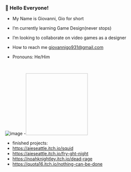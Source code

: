 ### 👋 Hello Everyone!
-  My Name is Giovanni, Gio for short
-  I’m currently learning Game Design(never stops)
-  I’m looking to collaborate on video games as a designer
-  How to reach me giovannigo931@gmail.com
-  Pronouns: He/Him

     <br>
![image](https://github.com/user-attachments/assets/dc3475d3-aadc-4a63-8d1c-0647d366481f)
-<img scr="https://github.com/user-attachments/assets/dc3475d3-aadc-4a63-8d1c-0647d366481f"
width="200"
height="200" />
-  finished projects:
- https://aieseattle.itch.io/squid
- https://aieseattle.itch.io/fry-ght-night
- https://noahknightley.itch.io/dead-rage
- https://quota16.itch.io/nothing-can-be-done
<!---
vaguerorgon/vaguerorgon is a ✨ special ✨ repository because its `README.md` (this file) appears on your GitHub profile.
You can click the Preview link to take a look at your changes.
--->
<!---
![Job_0012 copy](https://github.com/user-attachments/assets/8fc63619-0a32-4442-bd20-2c16a19594ea)
--->

